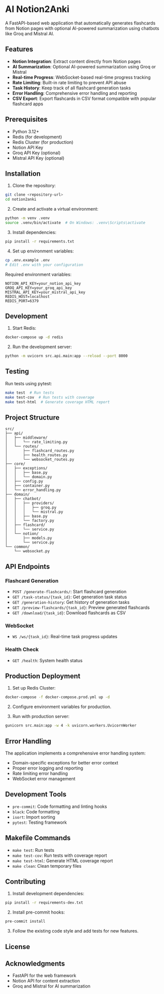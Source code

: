 # AI Notion2Anki

A FastAPI-based web application that automatically generates flashcards from Notion pages with optional AI-powered summarization using chatbots like Groq and Mistral AI.

## Features

- **Notion Integration**: Extract content directly from Notion pages
- **AI Summarization**: Optional AI-powered summarization using Groq or Mistral
- **Real-time Progress**: WebSocket-based real-time progress tracking
- **Rate Limiting**: Built-in rate limiting to prevent API abuse
- **Task History**: Keep track of all flashcard generation tasks
- **Error Handling**: Comprehensive error handling and reporting
- **CSV Export**: Export flashcards in CSV format compatible with popular flashcard apps

## Prerequisites

- Python 3.12+
- Redis (for development)
- Redis Cluster (for production)
- Notion API Key
- Groq API Key (optional)
- Mistral API Key (optional)

## Installation

1. Clone the repository:
```bash
git clone <repository-url>
cd notion2anki
```

2. Create and activate a virtual environment:
```bash
python -m venv .venv
source .venv/bin/activate  # On Windows: .venv\Scripts\activate
```

3. Install dependencies:
```bash
pip install -r requirements.txt
```

4. Set up environment variables:
```bash
cp .env.example .env
# Edit .env with your configuration
```

Required environment variables:
```
NOTION_API_KEY=your_notion_api_key
GROQ_API_KEY=your_groq_api_key
MISTRAL_API_KEY=your_mistral_api_key
REDIS_HOST=localhost
REDIS_PORT=6379
```

## Development

1. Start Redis:
```bash
docker-compose up -d redis
```

2. Run the development server:
```bash
python -m uvicorn src.api.main:app --reload --port 8000
```

## Testing

Run tests using pytest:
```bash
make test  # Run tests
make test-cov  # Run tests with coverage
make test-html  # Generate coverage HTML report
```

## Project Structure

```
src/
├── api/
│   ├── middleware/
│   │   └── rate_limiting.py
│   └── routes/
│       ├── flashcard_routes.py
│       ├── health_routes.py
│       └── websocket_routes.py
├── core/
│   ├── exceptions/
│   │   ├── base.py
│   │   └── domain.py
│   ├── config.py
│   ├── container.py
│   └── error_handling.py
├── domain/
│   ├── chatbot/
│   │   ├── providers/
│   │   │   ├── groq.py
│   │   │   └── mistral.py
│   │   ├── base.py
│   │   └── factory.py
│   ├── flashcard/
│   │   └── service.py
│   └── notion/
│       ├── models.py
│       └── service.py
└── common/
    └── websocket.py
```

## API Endpoints

### Flashcard Generation
- `POST /generate-flashcards/`: Start flashcard generation
- `GET /task-status/{task_id}`: Get generation task status
- `GET /generation-history`: Get history of generation tasks
- `GET /preview-flashcards/{task_id}`: Preview generated flashcards
- `GET /download/{task_id}`: Download flashcards as CSV

### WebSocket
- `WS /ws/{task_id}`: Real-time task progress updates

### Health Check
- `GET /health`: System health status

## Production Deployment

1. Set up Redis Cluster:
```bash
docker-compose -f docker-compose.prod.yml up -d
```

2. Configure environment variables for production.

3. Run with production server:
```bash
gunicorn src.main:app -w 4 -k uvicorn.workers.UvicornWorker
```

## Error Handling

The application implements a comprehensive error handling system:
- Domain-specific exceptions for better error context
- Proper error logging and reporting
- Rate limiting error handling
- WebSocket error management

## Development Tools

- `pre-commit`: Code formatting and linting hooks
- `black`: Code formatting
- `isort`: Import sorting
- `pytest`: Testing framework

## Makefile Commands

- `make test`: Run tests
- `make test-cov`: Run tests with coverage report
- `make test-html`: Generate HTML coverage report
- `make clean`: Clean temporary files

## Contributing

1. Install development dependencies:
```bash
pip install -r requirements-dev.txt
```

2. Install pre-commit hooks:
```bash
pre-commit install
```

3. Follow the existing code style and add tests for new features.

## License

## Acknowledgments

- FastAPI for the web framework
- Notion API for content extraction
- Groq and Mistral for AI summarization